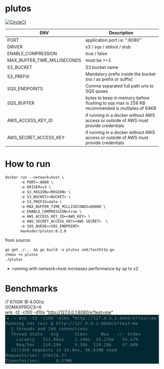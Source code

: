# plutos
[![CircleCI](https://circleci.com/gh/maxim-kuderko/plutos.svg?style=svg)](https://circleci.com/gh/maxim-kuderko/plutos)


| ENV  | Description |
| ------------- | ------------- |
| PORT  | application port i.e: ":8080" |
| DRIVER  | s3 / sqs / stdout / stub |
| ENABLE_COMPRESSION  | true / false  |
| MAX_BUFFER_TIME_MILLISECONDS  | must be >=1  |
| S3_BUCKET  | S3 bucket name  |
| S3_PREFIX  | Mandatory prefix inside the bucket (no / as prefix or suffix)  |
| SQS_ENDPOINTS  | Comma separated full path urls to SQS quues  |
| SQS_BUFFER  | bytes to keep in memory before flushing to sqs max is 256 KB recommended is multiples of 64KB  |
| AWS_ACCESS_KEY_ID  | if running in a docker without AWS access or outside of AWS must provide credentials  |
| AWS_SECRET_ACCESS_KEY  | if running in a docker without AWS access or outside of AWS must provide credentials  |

# How to run

```shell
docker run --netowrk=host \
       -e PORT=:8080 \
       -e DRIVER=s3 \
       -e S3_REGION=<REGION> \
       -e S3_BUCKET=<BUCKET> \
       -e S3_PREFIX=data \
       -e MAX_BUFFER_TIME_MILLISECONDS=60000 \
       -e ENABLE_COMPRESSION=true \
       -e AWS_ACCESS_KEY_ID=<AWS_KEY> \
       -e AWS_SECRET_ACCESS_KEY=<AWS SECRET>  \
       -e SQS_QUEUE=<SQS_ENDPOINT>
       maxkuder/plutos:0.2.0
```

from source:

```shell
go get ./... && go build -o plutos cmd/fasthttp.go
chmox +x plutos
./plutos
```

- running with network=host increases performance by up to x2

# Benchmarks

i7 6700K @ 4.0Ghz <br>
GOMAXPROCS=6 <br>
wrk -t2 -c100 -d10s "http://127.0.0.1:8080/e?test=me" <br>
![img.png](img.png)
